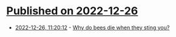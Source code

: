 # [Published on 2022-12-26](index.md)

* [2022-12-26, 11:20:12](https://news.ycombinator.com/item?id=34136729) - [Why do bees die when they sting you?](https://www.subanima.org/bees/)
